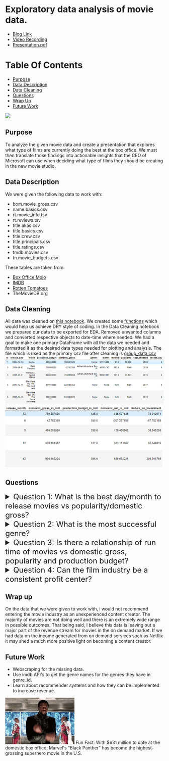 # Exploratory data analysis of movie data.
* [Blog Link](https://medium.com/@saifkasmani84/creating-a-new-movie-studio-exploratory-data-analysis-of-movie-data-eafbc00a5d30)
* [Video Recording](https://youtu.be/dM9IPFhCnEM)
* [Presentation.pdf](./presentation.pptx.pdf)

# Table Of Contents
* [Purpose](#purpose)
* [Data Description](#data-description)
* [Data Cleaning](#data-cleaning)
* [Questions](#questions)
* [Wrap Up](#wrap-up)
* [Future Work](#future-work)

<img src='images/giphy.gif'/>

## Purpose
To analyze the given movie data and create a presentation that explores what type of films are currently doing the best at the box office. We must then translate those findings into actionable insights that the CEO of Microsoft can use when deciding what type of films they should be creating in the new movie studio.

## Data Description
We were given the following data to work with:
* bom.movie_gross.csv
* name.basics.csv
* rt.movie_info.tsv
* rt.reviews.tsv
* title.akas.csv
* title.basics.csv
* title.crew.csv
* title.principals.csv
* title.ratings.csv
* tmdb.movies.csv
* tn.movie_budgets.csv


These tables are taken from:
* [Box Office Mojo](https://www.boxofficemojo.com/)
* [IMDB](https://www.imdb.com/)
* [Rotten Tomatoes](https://www.rottentomatoes.com/)
* TheMovieDB.org

## Data Cleaning
All data was cleaned on [this notebook](./DataCleaning.ipynb).
 We created some [functions](./Data_Cleaning_Functions.py) which would help us achieve DRY style of coding.
In the Data Cleaning notebook we prepared our data to be exported for EDA. Removed unwanted columns and converted respective objects to date-time where needed. We had a goal to make one primary DataFrame with all the data we needed and formatted it as the desired data types needed for plotting and analysis. The file which is used as the primary csv file after cleaning is [group_data.csv](Data/group_data.csv)
<img src='images/1a.PNG'>
<img src='images/1b.PNG'>

## Questions

<details><summary style="font-size: 24px"> Question 1: What is the best day/month to release movies vs popularity/domestic gross?</summary>

[Q1Notebook](Questions/Question1.ipynb)
### EDA
<img src='images/q1a.png'>
<img src='images/q1b.png'>
<img src='images/q1c.png'>
<img src='images/q1d.png'>

### Conclusion
**Friday** is the best day to release a movie, in terms of both popularity and also domestic gross. **December** is the best month to release a movie, in terms of both popularity and domestic gross

### Recommendation 
Try to release movies on a Friday so that more people will come and watch the movie which will drive up ticket sales as compared to other days. We have found out that December by far is the most popular and profitable month for movies to be released as compared to other months. So try to release movies in the October to December range of months.
</details>

<details><summary style="font-size: 24px"> Question 2: What is the most successful genre?</summary>

[Q2Notebook](Questions/Question2.ipynb)
We were tasked with analysing what genre would be the most profitable for Mircosoft to consider as a category for them to enter the movie making industry. We decided to answer the following questions about movie genres to assist in finding what the best strategy for Mircosoft should be.

* What is the top overall movie genre?

* Is there a correlation between release month and higher profitability in that genre?

* Is there a correlation between production budget and net profits in the that genre?

### EDA
<img src='images/q2a.png'>
<img src='images/q2b.png'>
<img src='images/q2c.png'>

### Conclusion

* Out of the top 100 domestic gross movies over the past 30 years, the genre 'Action, Adventure, Sci-Fi' made up the largest successful genre group in that data sample.
* Our findings showed that releasing 'Action, Adventure, Sci-Fi' movies in late Spring/early-mid Summer, Spring Break week, during the holidays, and if it is a cultural movie, released during that culture's Heritage month, all proved to be the most profitable times of the year to release that genre.
* Sticking to a production budget of 200 million dollars while producing an 'Action, Adventure, Sci-Fi' movie has proven to be the key ingredient to high net profitability that can be forecasted to be between 200-500 million dollars.

### Recommendation

The final recommendation to Microsoft pertaining to what genre would be the most profitable for them to make movies in would be **'Action, Adventure, Sci-Fi'**.
</details>

<details><summary style="font-size: 24px"> Question 3: Is there a relationship of run time of movies vs domestic gross, popularity and production budget? </summary>

[Q3Notebook](Questions/Question3.ipynb)
Here we try to examine if there is a relationship between domestic gross/production budget vs runtime in minutes of a movie. We take the Top 100 highest grossing movies and the Bottom 100 lowest grossing movies and find out the mean runtime for them.

### EDA
<img src='images/q3a.png'>
<img src='images/q3b.png'>
<img src='images/q3c.png'>
<img src='images/q3d.png'>

### Conclusion
It seems that the highest grossing movies average to be around **123 minutes** while the lowest grossing movies average around the **95 minutes** mark. The most popular movies in the top 100 movies have a runtime of **149 minutes**. If we take into consideration the most popular movies like Titanic, Avatar and all Marvel movies, this is what we would expect. As per our numbers, people normally like longer movies. Also as we can see in the heatmap that the correlation coefficient of runtime to production budget is positively correlated and is **0.31** which is moderately strong.

### Recommendation
Make movies averaging the **120-150 minutes** range and keep in mind that one of the factors that will make production budget increase is the increase in movie runtime.
</details>

<details><summary style="font-size: 24px"> Question 4:  Can the film industry be a consistent profit center?</summary>

[Q4Notebook](Questions/Question4.ipynb)

Here we will evaluate questions such as:

* Are movies making more or less profit since 2000?
* Are movies getting more expensive to make since 2000?
* Does spending more money on production increase your chances of being profitable?
The intent of these questions are to provide an insight if the movie industry is thriving or failing. We want our clients to make the smartest decisions. We are looking to see if "an ounce of prevention equals a pound of cure". If we can inform our clients that entering the movie business will not only be a waste of time, but also a waste of resources not beginning down that path is the smartest choice to make.

### EDA
<img src='images/q41.png'>
<img src='images/q42.png'>
<img src='images/q43.png'>
<img src='images/q44.png'>
<img src='images/q46.png'>
<img src='images/q47.png'>
<img src='images/q48.png'>

### Conclusion
**1. Are ticket sales growing since 2000?**
Figure 1.1 answers this question pretty plainly looking at the blue line representing ticket sales. Ticket sales shows an unicumbered picture of the demand for the movies created that year. From 2000 to 2015 ticket sales were not growing until a crazy spike going around 2018. Ticket sales after 2019 have declined dramatically after an impressive 2018 back to the same levels they were at the entire 2 decades we evaluated. There is no measurable growth in demand from 2000 to 2019.

**2. Are movies making more or less profit since 2000?**
This question is easily answerable looking at Figure 1.1, Figure 2.2, and Figure 3.0. Looking at Figure 2.2 we see the relationship of profit per movie over time with a line of best fit plotted showing the trend. The slope is flat to barely negative. Figure 3.0 shows the correlation coefficient between profit per movie and the year it was released is -0.17. This also shows there is a negligible negative correlation to the year it was released and the profit of the movie. This shows that movies are not becoming more profitable over time.

**3. Are movies getting more expensive to make since 2000?**
Similarly to question 2 lets look at Figure 2.1 and Figure 3.0. Figure 2.1 shows production budgets per movie over time. The line of best fit is showing a steep ascent which means that productions budgets have been growing as the years passed. Figure 3.0 shows the correlation coefficient between these two variables is 0.64. This is proof of a strong positive correlation of these values as the years go on the production budgets also increase. This shows that movies are becoming increasingly expensive to make over time.

**4. Does a larger production budget increase your chances of producing a profitable movie?**
Figure 3.0 measures the correlation between multiple variables including production budget and profit per movie and ROI. The values for production budget vs profit is 0.055 and production budget vs ROI is -0.14. This means that while production budget does have a little effect on ticket sales the increased cost in the budget is greater therefore hurting your return metrics. This shows that a larger production budget has no change to your profit and actually will hurt your return metrics.

### Recommendation
On this data I would not reccomend entering the movie industry as an unexperienced content creator. The majority of movies are not doing well and there is an extremely wide range in possible outcomes. That being said, I believe this data is leaving out a major part of the revenue stream for movies in the on demand market. If we had data on the income generated from on demand services such as Netflix it may shed a much more positive light on becoming a content creator. 
</details>

## Wrap up 
On the data that we were given to work with, i would not recommend entering the movie industry as an unexperienced content creator. The majority of movies are not doing well and there is an extremely wide range in possible outcomes. That being said, I believe this data is leaving out a major part of the revenue stream for movies in the on demand market. If we had data on the income generated from on demand services such as Netflix it may shed a much more positive light on becoming a content creator.

## Future Work
* Webscraping for the missing data.
* Use imdb API's to get the genre names for the genres they have in genre_id.
* Learn about recommender systems and how they can be implemented to increase revenue.


<img src='images/wakanda.gif'/>
Fun Fact: With $631 million to date at the domestic box office, Marvel's “Black Panther” has become the highest-grossing superhero movie in the U.S.